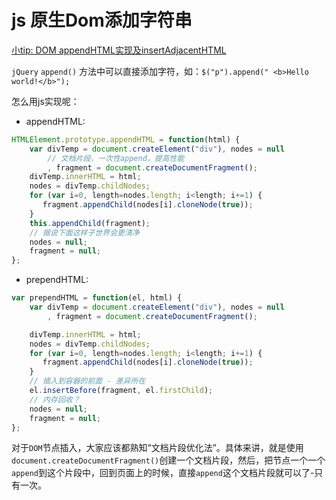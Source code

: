 <!--
 * @Author: tangdaoyong
 * @Date: 2021-02-05 14:43:37
 * @LastEditors: tangdaoyong
 * @LastEditTime: 2021-02-05 14:49:33
 * @Description: js 原生Dom添加字符串
-->
# js 原生Dom添加字符串

[小tip: DOM appendHTML实现及insertAdjacentHTML](https://www.zhangxinxu.com/wordpress/2013/05/js-dom-basic-useful-method/)


`jQuery`  `append()` 方法中可以直接添加字符，如：`$("p").append(" <b>Hello world!</b>");`

怎么用js实现呢：

* appendHTML:
```js
HTMLElement.prototype.appendHTML = function(html) {
    var divTemp = document.createElement("div"), nodes = null
        // 文档片段，一次性append，提高性能
        , fragment = document.createDocumentFragment();
    divTemp.innerHTML = html;
    nodes = divTemp.childNodes;
    for (var i=0, length=nodes.length; i<length; i+=1) {
       fragment.appendChild(nodes[i].cloneNode(true));
    }
    this.appendChild(fragment);
    // 据说下面这样子世界会更清净
    nodes = null;
    fragment = null;
};
```

* prependHTML:
```js
var prependHTML = function(el, html) {
    var divTemp = document.createElement("div"), nodes = null
        , fragment = document.createDocumentFragment();

    divTemp.innerHTML = html;
    nodes = divTemp.childNodes;
    for (var i=0, length=nodes.length; i<length; i+=1) {
       fragment.appendChild(nodes[i].cloneNode(true));
    }
    // 插入到容器的前面 - 差异所在
    el.insertBefore(fragment, el.firstChild);
    // 内存回收？
    nodes = null;
    fragment = null;
};
```

对于`DOM`节点插入，大家应该都熟知“文档片段优化法”。具体来讲，就是使用`document.createDocumentFragment()`创建一个文档片段，然后，把节点一个一个`append`到这个片段中，回到页面上的时候，直接`append`这个文档片段就可以了-只有一次。